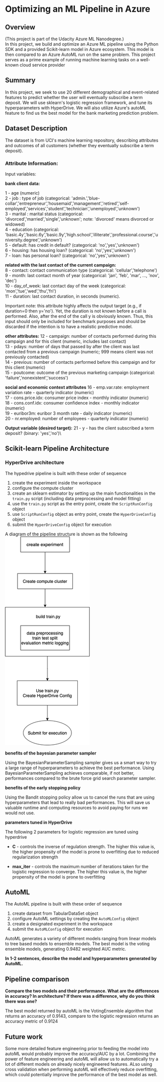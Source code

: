 # Optimizing an ML Pipeline in Azure

## Overview

(This project is part of the Udacity Azure ML Nanodegree.)\
In this project, we build and optimize an Azure ML pipeline using the Python SDK and a provided Scikit-learn model in Azure ecosystem.
This model is then compared to an Azure AutoML run on the same problem. This project serves as a prime example of running machine learning tasks on a well-known cloud service provider 

## Summary

In this project, we seek to use 20 different demographical and event-related features to predict whether the user will eventually subscribe a term deposit. We will use sklearn's logistic regression framework, and tune its hyperparameters with HyperDrive. We will also utilize Azure's autoML feature to find us the best model for the bank marketing prediction problem.

## Dataset Description

The dataset is from UCI's machine learning repository, describing attributes and outcomes of all customers (whether they eventually subscribe a term deposit). 

### Attribute Information:

Input variables:

**bank client data:**

1 - age (numeric)\
2 - job : type of job (categorical: 'admin.','blue-collar','entrepreneur','housemaid','management','retired','self-employed','services','student','technician','unemployed','unknown')\
3 - marital : marital status (categorical: 'divorced','married','single','unknown'; note: 'divorced' means divorced or widowed)\
4 - education (categorical: 'basic.4y','basic.6y','basic.9y','high.school','illiterate','professional.course','university.degree','unknown')\
5 - default: has credit in default? (categorical: 'no','yes','unknown')\
6 - housing: has housing loan? (categorical: 'no','yes','unknown')\
7 - loan: has personal loan? (categorical: 'no','yes','unknown')

**related with the last contact of the current campaign:**\
8 - contact: contact communication type (categorical: 'cellular','telephone')\
9 - month: last contact month of year (categorical: 'jan', 'feb', 'mar', ..., 'nov', 'dec')\
10 - day_of_week: last contact day of the week (categorical: 'mon','tue','wed','thu','fri')\
11 - duration: last contact duration, in seconds (numeric). 

Important note: this attribute highly affects the output target (e.g., if duration=0 then y='no'). Yet, the duration is not known before a call is performed. Also, after the end of the call y is obviously known. Thus, this input should only be included for benchmark purposes and should be discarded if the intention is to have a realistic predictive model.

**other attributes:**
12 - campaign: number of contacts performed during this campaign and for this client (numeric, includes last contact)\
13 - pdays: number of days that passed by after the client was last contacted from a previous campaign (numeric; 999 means client was not previously contacted)\
14 - previous: number of contacts performed before this campaign and for this client (numeric)\
15 - poutcome: outcome of the previous marketing campaign (categorical: 'failure','nonexistent','success')

**social and economic context attributes**
16 - emp.var.rate: employment variation rate - quarterly indicator (numeric)\
17 - cons.price.idx: consumer price index - monthly indicator (numeric)\
18 - cons.conf.idx: consumer confidence index - monthly indicator (numeric)\
19 - euribor3m: euribor 3 month rate - daily indicator (numeric)\
20 - nr.employed: number of employees - quarterly indicator (numeric)

**Output variable (desired target):**
21 - y - has the client subscribed a term deposit? (binary: 'yes','no')\

## Scikit-learn Pipeline Architecture

### HyperDrive architecture

The hypedrive pipeline is built with these order of sequence

1. create the experiment inside the workspace
2. configure the compute cluster
3. create an sklearn estimator by setting up the main functionalities in the `train.py` script (including data preprocessing and model fitting)
4. use the `train.py` script as the entry point, create the `ScriptRunConfig` object 
5. use `ScriptRunConfig` object as entry point, create the `HyperDriveConfig` object
6. submit the `HyperDriveConfig` object for execution

A diagram of the pipeline structure is shown as the following
![Screenshot](images/pipeline%20architecture.png)

**benefits of the bayesian parameter sampler**

Using the BayesianParameterSampling sampler gives us a smart way to try a large range of hyperparameters to achieve the best performance. Using BayesianParameterSampling achieves comparable, if not better, performances compared to the brute force grid search parameter sampler.

**benefits of the early stopping policy**

Using the Bandit stopping policy allow us to cancel the runs that are using hyperparameters that lead to really bad performances. This will save us valuable runtime and computing resources to avoid paying for runs we would not use.

**parameters tuned in HyperDrive**

The following 2 parameters for logistic regression are tuned using hyperdrive 

* **C** - controls the inverse of regulation strength. The higher this value is, the higher propensity of the model is prone to overfitting due to reduced regularization strength

* **max_iter** - controls the maximum number of iterations taken for the logistic regression to converge. The higher this value is, the higher propensity of the model is prone to overfitting 

## AutoML

The AutoML pipeline is built with these order of sequence

1. create dataset from TabularDataSet object
2. configure AutoML settings by creating the `AutoMLConfig` object
3. create a designated experiment in the workspace
4. submit the `AutoMLConfig` object for execution

AutoML generates a variety of different models ranging from linear models to tree based models to ensemble models. The best model is the voting ensemble models, generating 0.9482 weighted AUC metric.

**In 1-2 sentences, describe the model and hyperparameters generated by AutoML.**

## Pipeline comparison

**Compare the two models and their performance. What are the differences in accuracy? In architecture? If there was a difference, why do you think there was one?**

The best model returned by autoML is the VotingEnsemble algorithm that returns an accuracy of 0.9143, compare to the logistic regression returns an accuracy metric of 0.9124

## Future work
Some more detailed feature engineering prior to feeding the model into autoML would probably improve the accuracy/AUC by a lot. Combining the power of feature engineering and autoML will allow us to automatically try a lot of different models on already nicely engineered features. ALso using cross validation when performing autoML will effectively reduce overfitting, which could potentially improve the performance of the best model as well.
